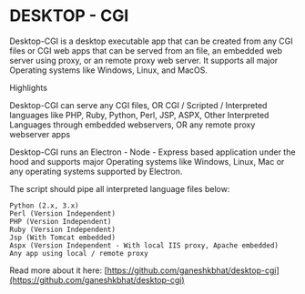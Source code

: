 # DESKTOP - CGI

Desktop-CGI is a desktop executable app that can be created from any CGI files or CGI web apps that can be served from an file, an embedded web server using proxy, or an remote proxy web server. It supports all major Operating systems like Windows, Linux, and MacOS.

Highlights

Desktop-CGI can serve any CGI files, OR CGI / Scripted / Interpreted languages like PHP, Ruby, Python, Perl, JSP, ASPX, Other Interpreted Languages through embedded webservers, OR any remote proxy webserver apps

Desktop-CGI runs an Electron - Node - Express based application under the hood and supports major Operating systems like Windows, Linux, Mac or any operating systems supported by Electron.

The script should pipe all interpreted language files below:

    Python (2.x, 3.x)
    Perl (Version Independent)
    PHP (Version Independent)
    Ruby (Version Independent)
    Jsp (With Tomcat embedded)
    Aspx (Version Independent - With local IIS proxy, Apache embedded)
    Any app using local / remote proxy

Read more about it here: [https://github.com/ganeshkbhat/desktop-cgi](https://github.com/ganeshkbhat/desktop-cgi)
